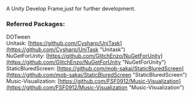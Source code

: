 A Unity Develop Frame,just for further development.  
### Referred Packages:  
DOTween  
Unitask: [https://github.com/Cysharp/UniTask](https://github.com/Cysharp/UniTask "Unitask")  
NuGetForUnity: [https://github.com/GlitchEnzo/NuGetForUnity](https://github.com/GlitchEnzo/NuGetForUnity "NuGetForUnity")  
StaticBluredScreen: [https://github.com/mob-sakai/StaticBluredScreen](https://github.com/mob-sakai/StaticBluredScreen "StaticBluredScreen")  
Music-Visualization: [https://github.com/FSF0912/Music-Visualization](https://github.com/FSF0912/Music-Visualization "Music-Visualization")
